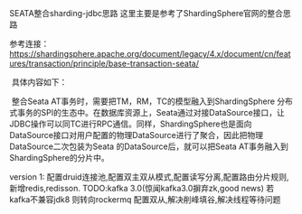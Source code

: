 SEATA整合sharding-jdbc思路
​ 这里主要是参考了ShardingSphere官网的整合思路

​参考连接：https://shardingsphere.apache.org/document/legacy/4.x/document/cn/features/transaction/principle/base-transaction-seata/

​ 具体内容如下：

​ 整合Seata AT事务时，需要把TM，RM，TC的模型融入到ShardingSphere 分布式事务的SPI的生态中。在数据库资源上，Seata通过对接DataSource接口，让JDBC操作可以同TC进行RPC通信。同样，ShardingSphere也是面向DataSource接口对用户配置的物理DataSource进行了聚合，因此把物理DataSource二次包装为Seata 的DataSource后，就可以把Seata AT事务融入到ShardingSphere的分片中。

version 1: 配置druid连接池,配置双主双从模式,配置读写分离,配置路由分片规则,新增redis,redisson. TODO:kafka 3.0(惊闻kafka3.0摒弃zk,good news) 若kafka不兼容jdk8 则转向rockermq 配置双从,解决削峰填谷,解决线程等待问题
